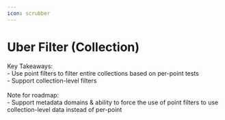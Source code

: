 ```yaml
---
icon: scrubber
---
```


# Uber Filter (Collection)

Key Takeaways:\
\- Use point filters to filter entire collections based on per-point tests\
\- Support collection-level filters\
\
Note for roadmap:\
\- Support metadata domains & ability to force the use of point filters to use collection-level data instead of per-point
